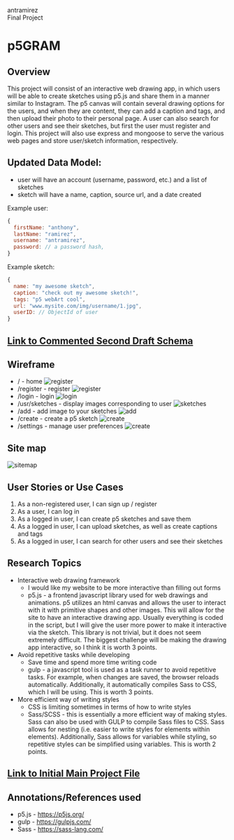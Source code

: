 antramirez   
Final Project

# p5GRAM

## Overview

This project will consist of an interactive web drawing app, in which users will be able to create sketches using p5.js and share them in a manner similar to Instagram. The p5 canvas will contain several drawing options for the users, and when they are content, they can add a caption and tags, and then upload their photo to their personal page. A user can also search for other users and see their sketches, but first the user must register and login. This project will also use express and mongoose to serve the various web pages and store user/sketch information, respectively.   


## Updated Data Model:

* user will have an account (username, password, etc.) and a list of sketches
* sketch will have a name, caption, source url, and a date created

Example user:
```javascript
{
  firstName: "anthony",
  lastName: "ramirez",
  username: "antramirez",
  password: // a password hash,
}
```

Example sketch:
```javascript
{
  name: "my awesome sketch",
  caption: "check out my awesome sketch!",
  tags: "p5 webArt cool",
  url: "www.mysite.com/img/username/1.jpg",
  userID: // ObjectId of user
}
````


## [Link to Commented Second Draft Schema](src/db.js)


## Wireframe
* / - home
![register](documentation/home.jpg)
* /register - register
![register](documentation/register.png)
* /login - login
![login](documentation/login.png)
* /usr/sketches - display images corresponding to user
![sketches](documentation/sketches.png)
* /add - add image to your sketches
![add](documentation/add.png)
* /create - create a p5 sketch
![create](documentation/create.png)
* /settings - manage user preferences
![create](documentation/settings.png)


## Site map
![sitemap](documentation/sitemap.png)

## User Stories or Use Cases
1. As a non-registered user, I can sign up / register
2. As a user, I can log in
3. As a logged in user, I can create p5 sketches and save them
4. As a logged in user, I can upload sketches, as well as create captions and tags
5. As a logged in user, I can search for other users and see their sketches


## Research Topics
* Interactive web drawing framework
  * I would like my website to be more interactive than filling out forms
  * p5.js - a frontend javascript library used for web drawings and animations. p5 utilizes an html canvas and allows the user to interact with it with primitive shapes and other images. This will allow for the site to have an interactive drawing app. Usually everything is coded in the script, but I will give the user more power to make it interactive via the sketch. This library is not trivial, but it does not seem extremely difficult. The biggest challenge will be making the drawing app interactive, so I think it is worth 3 points.
* Avoid repetitive tasks while developing
  * Save time and spend more time writing code
  * gulp - a javascript tool is used as a task runner to avoid repetitive tasks. For example, when changes are saved, the browser reloads automatically. Additionally, it automatically compiles Sass to CSS, which I will be using. This is worth 3 points.
* More efficient way of writing styles
  * CSS is limiting sometimes in terms of how to write styles
  * Sass/SCSS - this is essentially a more efficient way of making styles. Sass can also be used with GULP to compile Sass files to CSS. Sass allows for nesting (i.e. easier to write styles for elements within elements). Additionally, Sass allows for variables while styling, so repetitive styles can be simplified using variables. This is worth 2 points.


## [Link to Initial Main Project File](src/app.js)


## Annotations/References used
* p5.js - https://p5js.org/
* gulp - https://gulpjs.com/
* Sass - https://sass-lang.com/

